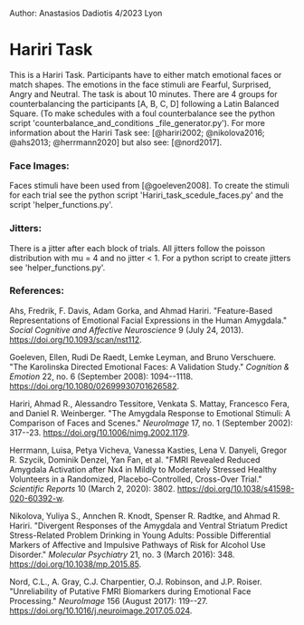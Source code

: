 Author: Anastasios Dadiotis 
4/2023
Lyon

# Hariri Task

This is a Hariri Task. Participants have to either match emotional faces or match shapes. The emotions in the face stimuli are Fearful, Surprised, Angry and Neutral. The task is about 10 minutes. There are 4 groups for counterbalancing the participants [A, B, C, D] following a Latin Balanced Square. (To make schedules with a foul counterbalance see the python script 'counterbalance_and_conditions \_file_generator.py'). For more information about the Hariri Task see: [@hariri2002; @nikolova2016; @ahs2013; @herrmann2020] but also see: [@nord2017].

### Face Images:

Faces stimuli have been used from [@goeleven2008]. To create the stimuli for each trial see the python script 'Hariri_task_scedule_faces.py' and the script 'helper_functions.py'.

### Jitters:

There is a jitter after each block of trials. All jitters follow the poisson distribution with mu = 4 and no jitter \< 1. For a python script to create jitters see 'helper_functions.py'.

### References:

Ahs, Fredrik, F. Davis, Adam Gorka, and Ahmad Hariri. "Feature-Based Representations of Emotional Facial Expressions in the Human Amygdala." *Social Cognitive and Affective Neuroscience* 9 (July 24, 2013). <https://doi.org/10.1093/scan/nst112>.

Goeleven, Ellen, Rudi De Raedt, Lemke Leyman, and Bruno Verschuere. "The Karolinska Directed Emotional Faces: A Validation Study." *Cognition & Emotion* 22, no. 6 (September 2008): 1094--1118. <https://doi.org/10.1080/02699930701626582>.

Hariri, Ahmad R., Alessandro Tessitore, Venkata S. Mattay, Francesco Fera, and Daniel R. Weinberger. "The Amygdala Response to Emotional Stimuli: A Comparison of Faces and Scenes." *NeuroImage* 17, no. 1 (September 2002): 317--23. <https://doi.org/10.1006/nimg.2002.1179>.

Herrmann, Luisa, Petya Vicheva, Vanessa Kasties, Lena V. Danyeli, Gregor R. Szycik, Dominik Denzel, Yan Fan, et al. "FMRI Revealed Reduced Amygdala Activation after Nx4 in Mildly to Moderately Stressed Healthy Volunteers in a Randomized, Placebo-Controlled, Cross-Over Trial." *Scientific Reports* 10 (March 2, 2020): 3802. <https://doi.org/10.1038/s41598-020-60392-w>.

Nikolova, Yuliya S., Annchen R. Knodt, Spenser R. Radtke, and Ahmad R. Hariri. "Divergent Responses of the Amygdala and Ventral Striatum Predict Stress-Related Problem Drinking in Young Adults: Possible Differential Markers of Affective and Impulsive Pathways of Risk for Alcohol Use Disorder." *Molecular Psychiatry* 21, no. 3 (March 2016): 348. <https://doi.org/10.1038/mp.2015.85>.

Nord, C.L., A. Gray, C.J. Charpentier, O.J. Robinson, and J.P. Roiser. "Unreliability of Putative FMRI Biomarkers during Emotional Face Processing." *NeuroImage* 156 (August 2017): 119--27. <https://doi.org/10.1016/j.neuroimage.2017.05.024>.

## 
